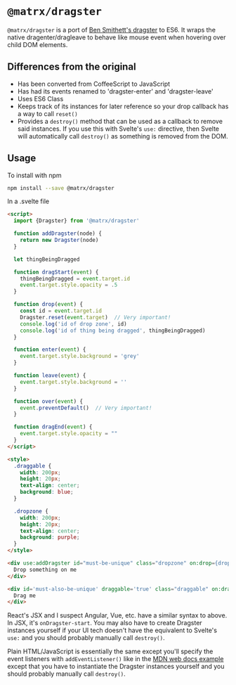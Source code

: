 # `@matrx/dragster`

`@matrx/dragster` is a port of [Ben Smithett's dragster](http://bensmithett.github.io/dragster) to ES6. 
It wraps the native dragenter/dragleave to behave like mouse event when hovering over child DOM elements.

## Differences from the original
  
  * Has been converted from CoffeeScript to JavaScript
  * Has had its events renamed to 'dragster-enter' and 
    'dragster-leave'
  * Uses ES6 Class
  * Keeps track of its instances for later reference so your drop 
    callback has a way to call `reset()`
  * Provides a `destroy()` method that can be used as a callback to 
    remove said instances. If you use this with Svelte's `use:` 
    directive, then Svelte will automatically call `destroy()` as
    something is removed from the DOM.

## Usage

To install with npm

```bash
npm install --save @matrx/dragster
```

In a .svelte file

```html
<script>
  import {Dragster} from '@matrx/dragster'

  function addDragster(node) {
    return new Dragster(node)
  }

  let thingBeingDragged

  function dragStart(event) {
    thingBeingDragged = event.target.id
    event.target.style.opacity = .5
  }

  function drop(event) {
    const id = event.target.id
    Dragster.reset(event.target)  // Very important!
    console.log('id of drop zone', id)
    console.log('id of thing being dragged', thingBeingDragged)
  }

  function enter(event) {
    event.target.style.background = 'grey'
  }

  function leave(event) {
    event.target.style.background = '' 
  }

  function over(event) {  
    event.preventDefault()  // Very important!
  }

  function dragEnd(event) {
    event.target.style.opacity = ""
  }
</script>

<style>
  .draggable {
    width: 200px;
    height: 20px;
    text-align: center;
    background: blue;
  }

  .dropzone {
    width: 200px;
    height: 20px;
    text-align: center;
    background: purple;
  }
</style>

<div use:addDragster id="must-be-unique" class="dropzone" on:drop={drop} on:dragster-enter={enter} on:dragster-leave={leave} on:dragover={over}>
  Drop something on me
</div>

<div id='must-also-be-unique' draggable='true' class="draggable" on:dragstart={dragStart} on:dragend={dragEnd}>
  Drag me
</div>
```

React's JSX and I suspect Angular, Vue, etc. have a similar syntax to above. In JSX, it's `onDragster-start`. You may also have to
create Dragster instances yourself if your UI tech doesn't have
the equivalent to Svelte's `use:` and you should probably manually 
call `destroy()`.

Plain HTML/JavaScript is essentially the same except you'll specify 
the event listeners with `addEventListener()` like in the 
[MDN web docs example](https://developer.mozilla.org/en-US/docs/Web/API/Document/drag_event) except that you have to instantiate the
Dragster instances yourself and you should probably manually call
`destroy()`.
